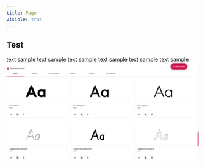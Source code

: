 ```yaml
---
title: Page
visible: true
---
```


## Test

text sample text sample text sample text sample text sample text sample ![](Screen%20Shot%202020-04-30%20at%207.24.04%20pm.png)